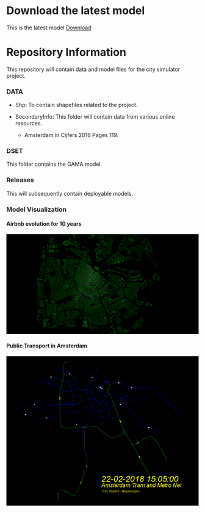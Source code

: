 # Download the latest model

This is the latest model [Download](https://github.com/AMS-CSL/CSL_Model/releases/latest) 

# Repository Information

This repository will contain data and model files for the city simulator project. 

### DATA

* Shp: To contain shapefiles related to the project. 

* SecondaryInfo: This folder will contain data from various online resources.
    * Amsterdam in Cijfers 2016 Pages 119.

### DSET

This folder contains the GAMA model.

### Releases

This will subsequently contain deployable models.

### Model Visualization

#### Airbnb evolution for 10 years

![Airbnb Evolution](/DATA/gif/airbnb.gif)

#### Public Transport in Amsterdam

![Trams and Metros](/DATA/gif/tram.gif)
